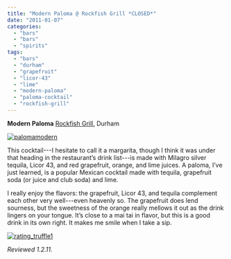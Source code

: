 ```yaml
---
title: "Modern Paloma @ Rockfish Grill *CLOSED*"
date: "2011-01-07"
categories: 
  - "bars"
  - "bars"
  - "spirits"
tags: 
  - "bars"
  - "durham"
  - "grapefruit"
  - "licor-43"
  - "lime"
  - "modern-paloma"
  - "paloma-cocktail"
  - "rockfish-grill"
---
```


**Modern Paloma** [Rockfish Grill,](http://www.rockfish.com/ncarolina.htm#southpoint) Durham

[![](http://s3.amazonaws.com/thegourmez-wpmedia/2011/01/palomamodern.jpg "palomamodern")](http://s3.amazonaws.com/thegourmez-wpmedia/2011/01/palomamodern.jpg)

This cocktail---I hesitate to call it a margarita, though I think it was under that heading in the restaurant’s drink list---is made with Milagro silver tequila, Licor 43, and red grapefruit, orange, and lime juices. A paloma, I’ve just learned, is a popular Mexican cocktail made with tequila, grapefruit soda (or juice and club soda) and lime.

I really enjoy the flavors: the grapefruit, Licor 43, and tequila complement each other very well---even heavenly so. The grapefruit does lend sourness, but the sweetness of the orange really mellows it out as the drink lingers on your tongue. It’s close to a mai tai in flavor, but this is a good drink in its own right. It makes me smile when I take a sip.

[![](http://s3.amazonaws.com/thegourmez-wpmedia/2009/02/rating_truffle1.gif "rating_truffle1")](http://s3.amazonaws.com/thegourmez-wpmedia/2009/02/rating_truffle1.gif)

_Reviewed 1.2.11._
